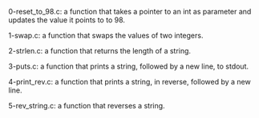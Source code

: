 0-reset_to_98.c: a function that takes a pointer to an int as parameter and updates the value it points to to 98.

1-swap.c: a function that swaps the values of two integers.

2-strlen.c: a function that returns the length of a string.

3-puts.c: a function that prints a string, followed by a new line, to stdout.

4-print_rev.c: a function that prints a string, in reverse, followed by a new line.

5-rev_string.c: a function that reverses a string.
